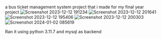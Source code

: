 a bus ticket management system project that i made for my final year project
![Screenshot 2023-12-12 191234](https://github.com/Venky-234/bus_ticket_management/assets/77890305/ce515ba0-475a-4e52-8496-e508c4715198)
![Screenshot 2023-12-12 201641](https://github.com/Venky-234/bus_ticket_management/assets/77890305/9aaec0ee-24bf-42b6-924d-f81b5bc56139)
![Screenshot 2023-12-12 195406](https://github.com/Venky-234/bus_ticket_management/assets/77890305/9fbb6ddb-105d-45c5-bc74-39ca474b560f)
![Screenshot 2023-12-12 200303](https://github.com/Venky-234/bus_ticket_management/assets/77890305/0a7ba745-5c39-4669-a2e8-ceb3ff99312e)
![Screenshot 2024-01-02 085619](https://github.com/Venky-234/bus_ticket_management/assets/77890305/54c5e2e8-cecf-4a57-932f-8a5733252737)


Ran it using python 3.11.7 and mysql as backend

